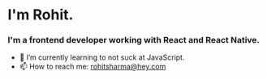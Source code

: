 # I'm Rohit.
### I'm a frontend developer working with React and React Native.

- 🌱  I’m currently learning to not suck at JavaScript.
- 📫  How to reach me: rohitsharma@hey.com
